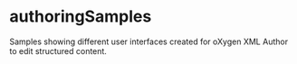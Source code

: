 # authoringSamples
Samples showing different user interfaces created for oXygen XML Author to edit structured content.
